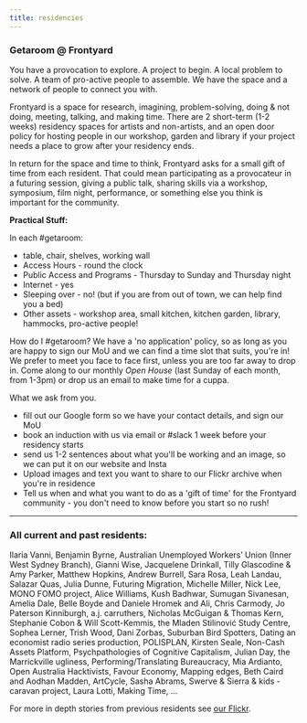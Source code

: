```yaml
---
title: residencies
---
```


### Getaroom @ Frontyard

You have a provocation to explore. A project to begin. A local problem to solve. A team of pro-active people to assemble. We have the space and a network of people to connect you with.

Frontyard is a space for research, imagining, problem-solving, doing & not doing, meeting, talking, and making time. There are 2 short-term (1-2 weeks) residency spaces for artists and non-artists, and an open door policy for hosting people in our workshop, garden and library if your project needs a place to grow after your residency ends.

In return for the space and time to think, Frontyard asks for a small gift of time from each resident. That could mean participating as a provocateur in a futuring session, giving a public talk, sharing skills via a workshop, symposium, film night, performance, or something else you think is important for the community.

**Practical Stuff:**

In each #getaroom:
- table, chair, shelves, working wall
- Access Hours - round the clock
- Public Access and Programs - Thursday to Sunday and Thursday night
- Internet - yes
- Sleeping over - no! (but if you are from out of town, we can help find you a bed)
- Other assets - workshop area, small kitchen, kitchen garden, library, hammocks, pro-active people!

How do I #getaroom?
We have a 'no application' policy, so as long as you are happy to sign our MoU and we can find a time slot that suits, you're in! We prefer to meet you face to face first, unless you are too far away to drop in. Come along to our monthly *Open House* (last Sunday of each month, from 1-3pm) or drop us an email to make time for a cuppa.

What we ask from you.
- fill out our Google form so we have your contact details, and sign our MoU
- book an induction with us via email or #slack 1 week before your residency starts
- send us 1-2 sentences about what you'll be working and an image, so we can put it on our website and Insta
- Upload images and text you want to share to our Flickr archive when you're in residence
- Tell us when and what you want to do as a 'gift of time' for the Frontyard community - you don't need to know before you start so no rush!

------

### All current and past residents:

Ilaria Vanni, Benjamin Byrne, Australian Unemployed Workers’ Union (Inner West Sydney Branch), Gianni Wise, Jacquelene Drinkall, Tilly Glascodine & Amy Parker, Matthew Hopkins, Andrew Burrell, Sara Rosa, Leah Landau, Salazar Quas, Julia Dunne, Futuring Migration, Michelle Miller, Nick Lee, MONO FOMO project, Alice Williams, Kush Badhwar, Sumugan Sivanesan, Amelia Dale, Belle Boyde and Daniele Hromek and Ali, Chris Carmody, Jo Paterson Kinniburgh, a.j. carruthers, Nicholas McGuigan & Thomas Kern, Stephanie Cobon & Will Scott-Kemmis, the Mlаden Stilinović Study Centre, Sophea Lerner, Trish Wood, Dani Zorbas, Suburban Bird Spotters, Dating an economist radio series production, POLISPLAN, Kirsten Seale, Non-Cash Assets Platform, Psychpathologies of Cognitive Capitalism, Julian Day, the Marrickville ugliness, Performing/Translating Bureaucracy, Mia Ardianto, Open Australia Hacktivists, Favour Economy, Mapping edges, Beth Caird and Aodhan Madden, ArtCycle, Sasha Abrams, Swerve & Sierra & kids - caravan project, Laura Lotti, Making Time, ...

For more in depth stories from previous residents see [our Flickr](https://www.flickr.com/photos/139358427@N03/albums).
